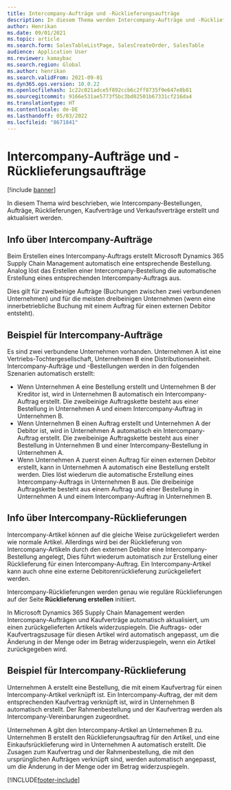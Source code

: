 ```yaml
---
title: Intercompany-Aufträge und -Rücklieferungsaufträge
description: In diesem Thema werden Intercompany-Aufträge und -Rücklieferungsaufträge erläutert.
author: Henrikan
ms.date: 09/01/2021
ms.topic: article
ms.search.form: SalesTableListPage, SalesCreateOrder, SalesTable
audience: Application User
ms.reviewer: kamaybac
ms.search.region: Global
ms.author: henrikan
ms.search.validFrom: 2021-09-01
ms.dyn365.ops.version: 10.0.22
ms.openlocfilehash: 1c22c021adce5f892ccb6c2ff8735f9e647e8b81
ms.sourcegitcommit: 9166e531ae5773f5bc3bd02501b67331cf216da4
ms.translationtype: HT
ms.contentlocale: de-DE
ms.lasthandoff: 05/03/2022
ms.locfileid: "8671841"
---
```

# <a name="intercompany-orders-and-return-orders"></a>Intercompany-Aufträge und -Rücklieferungsaufträge

[!include [banner](../../includes/banner.md)]

In diesem Thema wird beschrieben, wie Intercompany-Bestellungen, Aufträge, Rücklieferungen, Kaufverträge und Verkaufsverträge erstellt und aktualisiert werden.

## <a name="about-intercompany-orders"></a>Info über Intercompany-Aufträge

Beim Erstellen eines Intercompany-Auftrags erstellt Microsoft Dynamics 365 Supply Chain Management automatisch eine entsprechende Bestellung. Analog löst das Erstellen einer Intercompany-Bestellung die automatische Erstellung eines entsprechenden Intercompany-Auftrags aus.

Dies gilt für zweibeinige Aufträge (Buchungen zwischen zwei verbundenen Unternehmen) und für die meisten dreibeinigen Unternehmen (wenn eine innerbetriebliche Buchung mit einem Auftrag für einen externen Debitor entsteht).

## <a name="intercompany-order-example"></a>Beispiel für Intercompany-Aufträge

Es sind zwei verbundene Unternehmen vorhanden. Unternehmen A ist eine Vertriebs-Tochtergesellschaft, Unternehmen B eine Distributionseinheit. Intercompany-Aufträge und -Bestellungen werden in den folgenden Szenarien automatisch erstellt:

- Wenn Unternehmen A eine Bestellung erstellt und Unternehmen B der Kreditor ist, wird in Unternehmen B automatisch ein Intercompany-Auftrag erstellt. Die zweibeinige Auftragskette besteht aus einer Bestellung in Unternehmen A und einem Intercompany-Auftrag in Unternehmen B.
- Wenn Unternehmen B einen Auftrag erstellt und Unternehmen A der Debitor ist, wird in Unternehmen A automatisch ein Intercompany-Auftrag erstellt. Die zweibeinige Auftragskette besteht aus einer Bestellung in Unternehmen B und einer Intercompany-Bestellung in Unternehmen A.
- Wenn Unternehmen A zuerst einen Auftrag für einen externen Debitor erstellt, kann in Unternehmen A automatisch eine Bestellung erstellt werden. Dies löst wiederum die automatische Erstellung eines Intercompany-Auftrags in Unternehmen B aus. Die dreibeinige Auftragskette besteht aus einem Auftrag und einer Bestellung in Unternehmen A und einem Intercompany-Auftrag in Unternehmen B.

## <a name="about-intercompany-return-orders"></a>Info über Intercompany-Rücklieferungen

Intercompany-Artikel können auf die gleiche Weise zurückgeliefert werden wie normale Artikel. Allerdings wird bei der Rücklieferung von Intercompany-Artikeln durch den externen Debitor eine Intercompany-Bestellung angelegt, Dies führt wiederum automatisch zur Erstellung einer Rücklieferung für einen Intercompany-Auftrag. Ein Intercompany-Artikel kann auch ohne eine externe Debitorenrücklieferung zurückgeliefert werden.

Intercompany-Rücklieferungen werden genau wie reguläre Rücklieferungen auf der Seite **Rücklieferung erstellen** initiiert.

In Microsoft Dynamics 365 Supply Chain Management werden Intercompany-Aufträgen und Kaufverträge automatisch aktualisiert, um einen zurückgelieferten Artikels widerzuspiegeln. Die Auftrags- oder Kaufvertragszusage für diesen Artikel wird automatisch angepasst, um die Änderung in der Menge oder im Betrag widerzuspiegeln, wenn ein Artikel zurückgegeben wird.

## <a name="intercompany-return-order-example"></a>Beispiel für Intercompany-Rücklieferung

Unternehmen A erstellt eine Bestellung, die mit einem Kaufvertrag für einen Intercompany-Artikel verknüpft ist. Ein Intercompany-Auftrag, der mit dem entsprechenden Kaufvertrag verknüpft ist, wird in Unternehmen B automatisch erstellt. Der Rahmenbestellung und der Kaufvertrag werden als Intercompany-Vereinbarungen zugeordnet.

Unternehmen A gibt den Intercompany-Artikel an Unternehmen B zu. Unternehmen B erstellt den Rücklieferungsauftrag für den Artikel, und eine Einkaufsrücklieferung wird in Unternehmen A automatisch erstellt. Die Zusagen zum Kaufvertrag und der Rahmenbestellung, die mit den ursprünglichen Aufträgen verknüpft sind, werden automatisch angepasst, um die Änderung in der Menge oder im Betrag widerzuspiegeln.

[!INCLUDE[footer-include](../../includes/footer-banner.md)]
